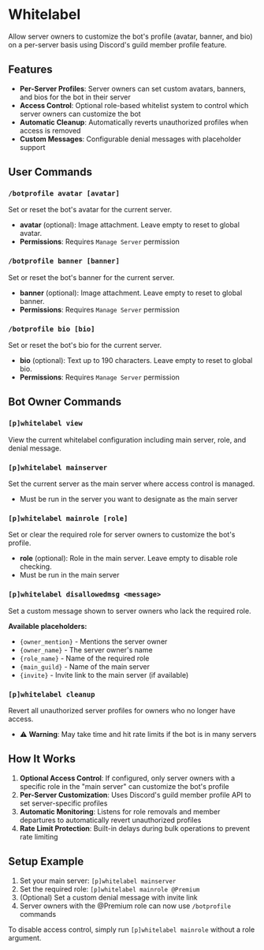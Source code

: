 # Whitelabel

Allow server owners to customize the bot's profile (avatar, banner, and bio) on a per-server basis using Discord's guild member profile feature.

## Features

- **Per-Server Profiles**: Server owners can set custom avatars, banners, and bios for the bot in their server
- **Access Control**: Optional role-based whitelist system to control which server owners can customize the bot
- **Automatic Cleanup**: Automatically reverts unauthorized profiles when access is removed
- **Custom Messages**: Configurable denial messages with placeholder support

## User Commands

### `/botprofile avatar [avatar]`
Set or reset the bot's avatar for the current server.
- **avatar** (optional): Image attachment. Leave empty to reset to global avatar.
- **Permissions**: Requires `Manage Server` permission

### `/botprofile banner [banner]`
Set or reset the bot's banner for the current server.
- **banner** (optional): Image attachment. Leave empty to reset to global banner.
- **Permissions**: Requires `Manage Server` permission

### `/botprofile bio [bio]`
Set or reset the bot's bio for the current server.
- **bio** (optional): Text up to 190 characters. Leave empty to reset to global bio.
- **Permissions**: Requires `Manage Server` permission

## Bot Owner Commands

### `[p]whitelabel view`
View the current whitelabel configuration including main server, role, and denial message.

### `[p]whitelabel mainserver`
Set the current server as the main server where access control is managed.
- Must be run in the server you want to designate as the main server

### `[p]whitelabel mainrole [role]`
Set or clear the required role for server owners to customize the bot's profile.
- **role** (optional): Role in the main server. Leave empty to disable role checking.
- Must be run in the main server

### `[p]whitelabel disallowedmsg <message>`
Set a custom message shown to server owners who lack the required role.

**Available placeholders:**
- `{owner_mention}` - Mentions the server owner
- `{owner_name}` - The server owner's name
- `{role_name}` - Name of the required role
- `{main_guild}` - Name of the main server
- `{invite}` - Invite link to the main server (if available)

### `[p]whitelabel cleanup`
Revert all unauthorized server profiles for owners who no longer have access.
- ⚠️ **Warning**: May take time and hit rate limits if the bot is in many servers

## How It Works

1. **Optional Access Control**: If configured, only server owners with a specific role in the "main server" can customize the bot's profile
2. **Per-Server Customization**: Uses Discord's guild member profile API to set server-specific profiles
3. **Automatic Monitoring**: Listens for role removals and member departures to automatically revert unauthorized profiles
4. **Rate Limit Protection**: Built-in delays during bulk operations to prevent rate limiting

## Setup Example

1. Set your main server: `[p]whitelabel mainserver`
2. Set the required role: `[p]whitelabel mainrole @Premium`
3. (Optional) Set a custom denial message with invite link
4. Server owners with the @Premium role can now use `/botprofile` commands

To disable access control, simply run `[p]whitelabel mainrole` without a role argument.


